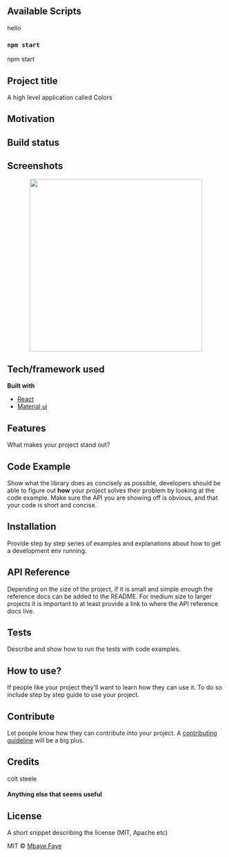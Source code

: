 ## Available Scripts

hello

### `npm start`

npm start

## Project title

A high level application called Colors

## Motivation

## Build status

## Screenshots
<div align="center">
    <img src="./assets/app.png" width="400px"/> 
</div>

## Tech/framework used

<b>Built with</b>

- [React](https://reactjs.org/)
- [Material ui](https://material-ui.com/)

## Features

What makes your project stand out?

## Code Example

Show what the library does as concisely as possible, developers should be able to figure out **how** your project solves their problem by looking at the code example. Make sure the API you are showing off is obvious, and that your code is short and concise.

## Installation

Provide step by step series of examples and explanations about how to get a development env running.

## API Reference

Depending on the size of the project, if it is small and simple enough the reference docs can be added to the README. For medium size to larger projects it is important to at least provide a link to where the API reference docs live.

## Tests

Describe and show how to run the tests with code examples.

## How to use?

If people like your project they’ll want to learn how they can use it. To do so include step by step guide to use your project.

## Contribute

Let people know how they can contribute into your project. A [contributing guideline](https://github.com/zulip/zulip-electron/blob/master/CONTRIBUTING.md) will be a big plus.

## Credits

colt steele

#### Anything else that seems useful

## License

A short snippet describing the license (MIT, Apache etc)

MIT © [Mbaye Faye]()
